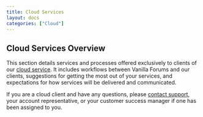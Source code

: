 ```yaml
---
title: Cloud Services
layout: docs
categories: ["Cloud"]
---
```


## Cloud Services Overview

This section details services and processes offered exclusively to clients of our [cloud service](http://vanillaforums.com/plans). It includes workflows between Vanilla Forums and our clients, suggestions for getting the most out of your services, and expectations for how services will be delivered and communicated.

If you are a cloud client and have any questions, please [contact support](http://vanillaforums.com/help), your account representative, or your customer success manager if one has been assigned to you.
